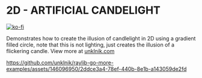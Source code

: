 
# 2D - ARTIFICIAL CANDELIGHT

[![ko-fi](https://ko-fi.com/img/githubbutton_sm.svg)](https://ko-fi.com/E1E5YOJH1)

Demonstrates how to create the illusion of candlelight in 2D using a gradient filled circle, note that this is not lighting, just creates the illusion of a flickering candle. View more at [unklnik.com](https://unklnik.com/posts/2d-candlelight/)

https://github.com/unklnik/raylib-go-more-examples/assets/146096950/2ddce3a4-78ef-440b-8e1b-a143059de2fd

